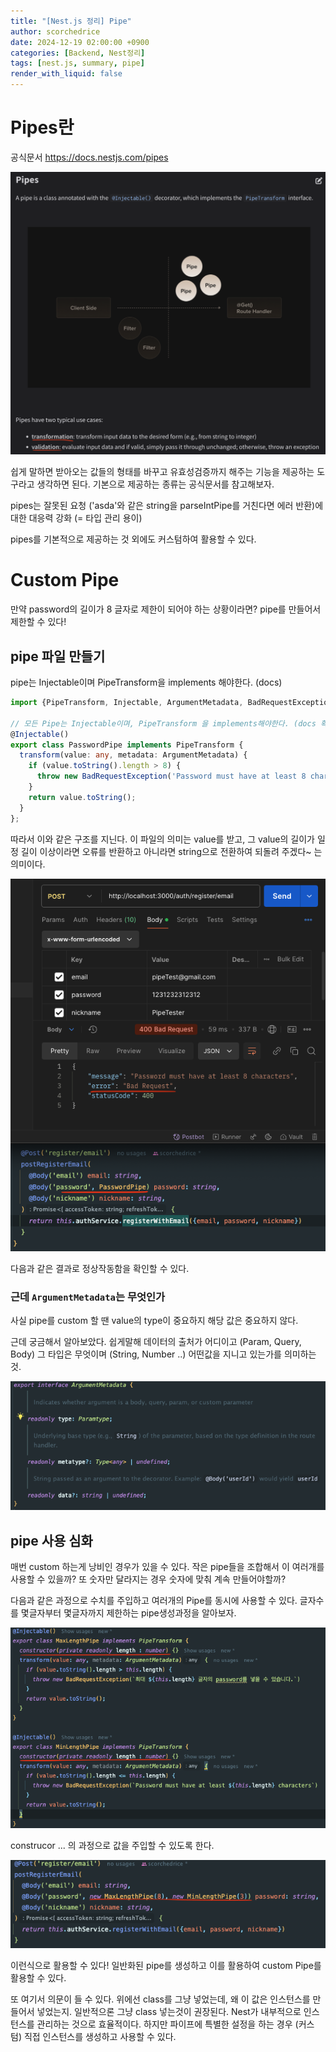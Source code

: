 ```yaml
---
title: "[Nest.js 정리] Pipe"
author: scorchedrice
date: 2024-12-19 02:00:00 +0900
categories: [Backend, Nest정리]
tags: [nest.js, summary, pipe]
render_with_liquid: false
---
```


# Pipes란

공식문서 https://docs.nestjs.com/pipes

<img src="/assets/img/nest/summary/241219/pipes_main.png" alt="nest_pipe.png">

쉽게 말하면 받아오는 값들의 형태를 바꾸고 유효성검증까지 해주는 기능을 제공하는 도구라고 생각하면 된다. 기본으로 제공하는 종류는 공식문서를 참고해보자.

pipes는 잘못된 요청 ('asda'와 같은 string을 parseIntPipe를 거친다면 에러 반환)에 대한 대응력 강화 (= 타입 관리 용이)

pipes를 기본적으로 제공하는 것 외에도 커스텀하여 활용할 수 있다.

# Custom Pipe

만약 password의 길이가 8 글자로 제한이 되어야 하는 상황이라면? pipe를 만들어서 제한할 수 있다!

## pipe 파일 만들기

pipe는 Injectable이며 PipeTransform을 implements 해야한다. (docs)

```ts
import {PipeTransform, Injectable, ArgumentMetadata, BadRequestException} from '@nestjs/common'

// 모든 Pipe는 Injectable이며, PipeTransform 을 implements해야한다. (docs 확인)
@Injectable()
export class PasswordPipe implements PipeTransform {
  transform(value: any, metadata: ArgumentMetadata) {
    if (value.toString().length > 8) {
      throw new BadRequestException('Password must have at least 8 characters')
    }
    return value.toString();
  }
};
```

따라서 이와 같은 구조를 지닌다. 이 파일의 의미는 value를 받고, 그 value의 길이가 일정 길이 이상이라면 오류를 반환하고 아니라면 string으로 전환하여 되돌려 주겠다~ 는 의미이다.

<img src="/assets/img/nest/summary/241219/pipe_error.png" alt="pipe_error.png">

다음과 같은 결과로 정상작동함을 확인할 수 있다.

### 근데 `ArgumentMetadata`는 무엇인가

사실 pipe를 custom 할 땐 value의 type이 중요하지 해당 값은 중요하지 않다.

근데 궁금해서 알아보았다. 쉽게말해 데이터의 출처가 어디이고 (Param, Query, Body) 그 타입은 무엇이며 (String, Number ..) 어떤값을 지니고 있는가를 의미하는 것.

<img src="/assets/img/nest/summary/241219/pipe_argument_meta_data.png" alt="argument_meta_data.png">

## pipe 사용 심화

매번 custom 하는게 낭비인 경우가 있을 수 있다. 작은 pipe들을 조합해서 이 여러개를 사용할 수 있을까? 또 숫자만 달라지는 경우 숫자에 맞춰 계속 만들어야할까?

다음과 같은 과정으로 수치를 주입하고 여러개의 Pipe를 동시에 사용할 수 있다. 글자수를 몇글자부터 몇글자까지 제한하는 pipe생성과정을 알아보자.

<img src="/assets/img/nest/summary/241219/pipe_custom.png" alt="pipe_custom.png">

construcor ... 의 과정으로 값을 주입할 수 있도록 한다.

<img src="/assets/img/nest/summary/241219/pipe_use.png" alt="pipe_use.png">

이런식으로 활용할 수 있다! 일반화된 pipe를 생성하고 이를 활용하여 custom Pipe를 활용할 수 있다.

또 여기서 의문이 들 수 있다. 위에선 class를 그냥 넣었는데, 왜 이 값은 인스턴스를 만들어서 넣었는지.
일반적으론 그냥 class 넣는것이 권장된다. Nest가 내부적으로 인스턴스를 관리하는 것으로 효율적이다. 하지만 파이프에 특별한 설정을 하는 경우 (커스텀) 직접 인스턴스를 생성하고 사용할 수 있다.
